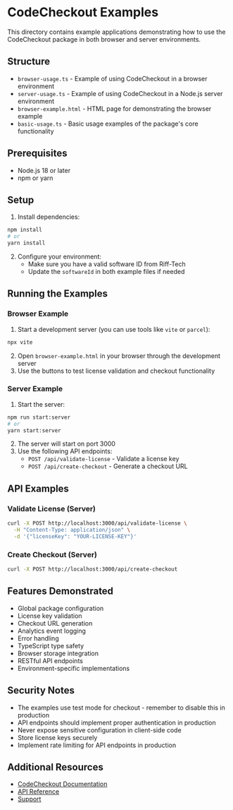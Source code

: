 # CodeCheckout Examples

This directory contains example applications demonstrating how to use the CodeCheckout package in both browser and server environments.

## Structure

- `browser-usage.ts` - Example of using CodeCheckout in a browser environment
- `server-usage.ts` - Example of using CodeCheckout in a Node.js server environment
- `browser-example.html` - HTML page for demonstrating the browser example
- `basic-usage.ts` - Basic usage examples of the package's core functionality

## Prerequisites

- Node.js 18 or later
- npm or yarn

## Setup

1. Install dependencies:

```bash
npm install
# or
yarn install
```

2. Configure your environment:
   - Make sure you have a valid software ID from Riff-Tech
   - Update the `softwareId` in both example files if needed

## Running the Examples

### Browser Example

1. Start a development server (you can use tools like `vite` or `parcel`):

```bash
npx vite
```

2. Open `browser-example.html` in your browser through the development server
3. Use the buttons to test license validation and checkout functionality

### Server Example

1. Start the server:

```bash
npm run start:server
# or
yarn start:server
```

2. The server will start on port 3000
3. Use the following API endpoints:
   - `POST /api/validate-license` - Validate a license key
   - `POST /api/create-checkout` - Generate a checkout URL

## API Examples

### Validate License (Server)

```bash
curl -X POST http://localhost:3000/api/validate-license \
  -H "Content-Type: application/json" \
  -d '{"licenseKey": "YOUR-LICENSE-KEY"}'
```

### Create Checkout (Server)

```bash
curl -X POST http://localhost:3000/api/create-checkout
```

## Features Demonstrated

- Global package configuration
- License key validation
- Checkout URL generation
- Analytics event logging
- Error handling
- TypeScript type safety
- Browser storage integration
- RESTful API endpoints
- Environment-specific implementations

## Security Notes

- The examples use test mode for checkout - remember to disable this in production
- API endpoints should implement proper authentication in production
- Never expose sensitive configuration in client-side code
- Store license keys securely
- Implement rate limiting for API endpoints in production

## Additional Resources

- [CodeCheckout Documentation](https://docs.riff-tech.com)
- [API Reference](https://api.riff-tech.com/docs)
- [Support](https://support.riff-tech.com)
